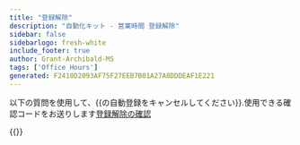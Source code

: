 ```yaml
---
title: "登録解除"
description: "自動化キット - 営業時間 登録解除"
sidebar: false
sidebarlogo: fresh-white
include_footer: true
author: Grant-Archibald-MS
tags: ['Office Hours']
generated: F2418D2093AF75F27EEB7B01A27A8DDDEAF1E221
---
```


以下の質問を使用して、{{の自動登録をキャンセルしてください<product-name>}}.使用できる確認コードをお送りします[登録解除の確認](/ja/office-hours/unregister-confirm)

{{<questions name="/content/ja/office-hours/unregister.json" completed="登録解除の質問にご記入いただきありがとうございます" showNavigationButtons="false" locale="ja">}}
